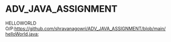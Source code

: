 # ADV_JAVA_ASSIGNMENT
HELLOWORLD O/P:https://github.com/shravanagowri/ADV_JAVA_ASSIGNMENT/blob/main/helloWorld.java;
